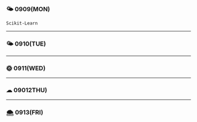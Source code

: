 
### 🌤 0909(MON)
    Scikit-Learn
    
---

### 🌤 0910(TUE)


---

### 🌞 0911(WED)
 
---

### ☁ 09012THU)


---

### 🌨 0913(FRI)

